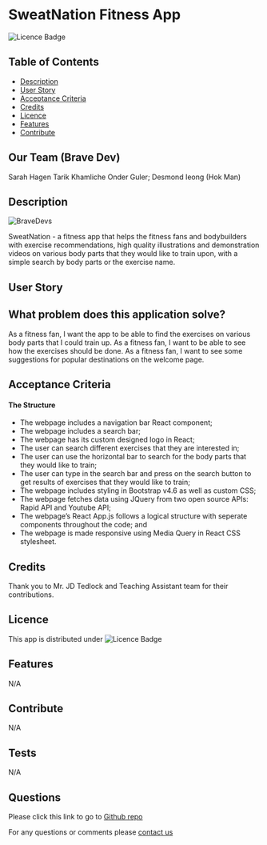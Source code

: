# SweatNation Fitness App

![Licence Badge](https://img.shields.io/badge/MIT-Licence-green)

## Table of Contents
* [Description](#Description)
* [User Story](#UserStory)
* [Acceptance Criteria](#AcceptanceCriteria)
* [Credits](#Credits)
* [Licence](#Licence)
* [Features](#Features)
* [Contribute](#Contribute)

## Our Team (Brave Dev)
Sarah Hagen
Tarik Khamliche
Onder Guler;
Desmond Ieong (Hok Man)

## Description
![BraveDevs](https://img.shields.io/badge/Brave-Devs-orange)

SweatNation - a fitness app that helps the fitness fans and bodybuilders with exercise recommendations, high quality illustrations and demonstration videos on various body parts that they would like to train upon, with a simple search by body parts or the exercise name. 

## User Story

## What problem does this application solve?

As a fitness fan, I want the app to be able to find the exercises on various body parts that I could train up.
As a fitness fan, I want to be able to see how the exercises should be done.
As a fitness fan, I want to see some suggestions for popular destinations on the welcome page.

## Acceptance Criteria

#### The Structure

- The webpage includes a navigation bar React component;
- The webpage includes a search bar;
- The webpage has its custom designed logo in React;
- The user can search different exercises that they are interested in;
- The user can use the horizontal bar to search for the body parts that they would like to train;
- The user can type in the search bar and press on the search button to get results of exercises that they would like to train;
- The webpage includes styling in Bootstrap v4.6 as well as custom CSS;
- The webpage fetches data using JQuery from two open source APIs: Rapid API and Youtube API;
- The webpage’s React App.js follows a logical structure with seperate components throughout the code; and
- The webpage is made responsive using Media Query in React CSS stylesheet.

## Credits
Thank you to Mr. JD Tedlock and Teaching Assistant team for their contributions.

## Licence
This app is distributed under ![Licence Badge](https://img.shields.io/badge/MIT-Licence-green)

## Features
N/A
## Contribute
N/A

## Tests
N/A

## Questions
Please click this link to go to [Github repo](https://github.com/onderguler35/sweatnation-groupproject2)


For any questions or comments please [contact us](mailto:onder5@hotmail.com)
